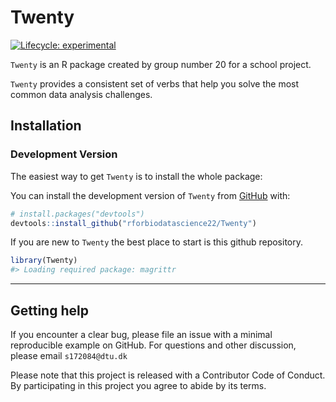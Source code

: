 
<!-- README.md is generated from README.Rmd. Please edit that file -->

# Twenty

<!-- badges: start -->

[![Lifecycle:
experimental](https://img.shields.io/badge/lifecycle-experimental-orange.svg)](https://lifecycle.r-lib.org/articles/stages.html#experimental)
<!-- badges: end -->

`Twenty` is an R package created by group number 20 for a school
project.

`Twenty` provides a consistent set of verbs that help you solve the most
common data analysis challenges.

## Installation

### Development Version

The easiest way to get `Twenty` is to install the whole package:

You can install the development version of `Twenty` from
[GitHub](https://github.com/) with:

``` r
# install.packages("devtools")
devtools::install_github("rforbiodatascience22/Twenty")
```

If you are new to `Twenty` the best place to start is this github
repository.

``` r
library(Twenty)
#> Loading required package: magrittr
```

------------------------------------------------------------------------

## Getting help

If you encounter a clear bug, please file an issue with a minimal
reproducible example on GitHub. For questions and other discussion,
please email `s172084@dtu.dk`

Please note that this project is released with a Contributor Code of
Conduct. By participating in this project you agree to abide by its
terms.
